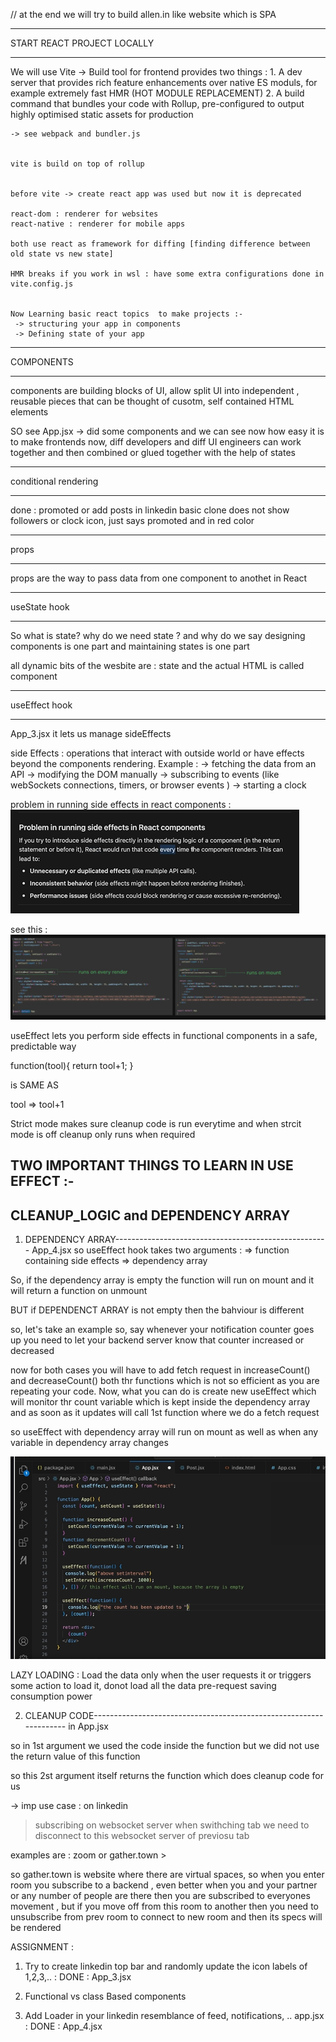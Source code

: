 // at the end we will try to build allen.in like website which is SPA

______________________________________________________
START REACT PROJECT LOCALLY
______________________________________________________

We will use Vite -> Build tool for frontend
provides two things  : 
    1. A dev server that provides rich feature enhancements over native ES moduls, for example extremely fast HMR (HOT MODULE REPLACEMENT)
    2. A build command that bundles your code with Rollup, pre-configured to output highly optimised static assets for production



    -> see webpack and bundler.js


    vite is build on top of rollup


    before vite -> create react app was used but now it is deprecated 

    react-dom : renderer for websites
    react-native : renderer for mobile apps

    both use react as framework for diffing [finding difference between old state vs new state]

    HMR breaks if you work in wsl : have some extra configurations done in vite.config.js


    Now Learning basic react topics  to make projects :-
     -> structuring your app in components
     -> Defining state of your app



______________________________________________________________________________________     
COMPONENTS
______________________________________________________________________________________


components are building blocks of UI, allow split UI into independent , reusable pieces that can be thought of cusotm, self contained HTML elements

SO see App.jsx -> did some components and we can see now how easy it is to make frontends now, diff developers and diff UI engineers can work together and then combined or glued together with the help of states


____________________________________________________________________
conditional rendering
____________________________________________________________________

done : promoted or add posts in linkedin basic clone does not show followers or clock icon, just says promoted and in  red color 



____________________________________________________________________
props
____________________________________________________________________
props are the way to pass data from one component to anothet in React




_____________________________________________________________________
useState hook
_____________________________________________________________________

So what is state? why do we need state ? and why do we say designing components is one part and maintaining states is one part

all dynamic bits of the wesbite are : state 
and the actual HTML is called component


_________________________________________________________________
useEffect hook
_________________________________________________________________
App_3.jsx
it lets us manage sideEffects

side Effects : operations that interact with outside world or have effects beyond the components rendering. Example :
   -> fetching the data from an API
   -> modifying the DOM manually
   -> subscribing to events (like webSockets connections, timers, or browser events )
   -> starting a clock 

problem in running side effects in react components : ![alt text](image.png)


see this : ![alt text](image-1.png)



useEffect lets you perform side effects in functional components in a safe, predictable way

function(tool){
    return tool+1;
}

is SAME AS

tool => tool+1


Strict mode makes sure cleanup code is run everytime
and when strcit mode is off cleanup only runs when required


TWO IMPORTANT THINGS TO LEARN IN USE EFFECT :-
------------------------------------------------------
CLEANUP_LOGIC and DEPENDENCY ARRAY
------------------------------------------------------

1. DEPENDENCY ARRAY----------------------------------------------------- App_4.jsx
  so useEffect hook takes two arguments : 
     => function containing side effects
     => dependency array 

  So, if the dependency array is empty the function will run on mount and it will return a function on unmount

  BUT if DEPENDENCT ARRAY is not empty then the bahviour is different 


  so, let's take an example so, say whenever your notification counter goes up you need to let your backend server know that counter increased or decreased

  now for both cases you will have to add fetch request in increaseCount() and decreaseCount() both thr functions which is not so efficient as you are repeating your code. 
  Now, what you can do is create new useEffect which will monitor thr count variable which is kept inside the dependency array and as soon as it updates will call 1st function where we do a fetch request


  so useEffect with dependency array will run on mount as well as when any variable in dependency array changes

  ![alt text](image-2.png)


  LAZY LOADING : Load the data only when the user requests it or triggers some action to load it, donot load all the data pre-request saving consumption power


2. CLEANUP CODE-------------------------------------------------------------------
 in App.jsx

 so in 1st argument we used the code inside the function but we did not use the return value of this function

 so this 2st argument itself returns the function which does cleanup code for us

  -> imp use case : on linkedin 
  > subscribing on websocket server when swithching tab we need to disconnect to this websocket server of previosu tab

  examples are : zoom or gather.town > 
  
  so gather.town is website where there are virtual spaces, so when you enter room you subscribe to a backend , even better when you and your partner or any number of people are there then you are subscribed to everyones movement , but if you move off from this room to another then you need to unsubscribe from prev room to connect to new room and then its specs will be rendered
    


ASSIGNMENT :

1. Try to create linkedin top bar and randomly update the icon labels of 1,2,3,..   : DONE : App_3.jsx

2. Functional vs class Based components

3. Add Loader in your linkedin resemblance of feed, notifications, .. app.jsx : DONE : App_4.jsx
